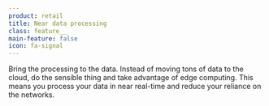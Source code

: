 ```yaml
---
product: retail
title: Near data processing
class: feature__
main-feature: false
icon: fa-signal
---
```


Bring the processing to the data.  Instead of moving tons of data to the cloud, do the sensible thing and take advantage of edge computing. This means you process your data in near real-time and reduce your reliance on the networks. 